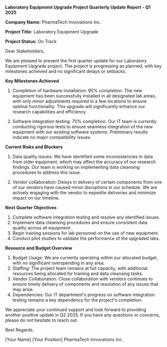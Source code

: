  **Laboratory Equipment Upgrade Project Quarterly Update Report - Q1 2025**

**Company Name:** PharmaTech Innovations Inc.

**Project Title:** Laboratory Equipment Upgrade

**Project Status:** On Track

Dear Stakeholders,

We are pleased to present the first quarter update for our Laboratory Equipment Upgrade project. The project is progressing as planned, with key milestones achieved and no significant delays or setbacks.

**Key Milestones Achieved**

1. Completion of hardware installation: 95% completion. The new equipment has been successfully installed in all designated lab areas, with only minor adjustments required in a few locations to ensure optimal functionality. This upgrade will significantly enhance our research capabilities and efficiency.

2. Software integration testing: 70% completion. Our IT team is currently conducting rigorous tests to ensure seamless integration of the new equipment with our existing software systems. Preliminary results indicate no major compatibility issues.

**Current Risks and Blockers**

1. Data quality issues: We have identified some inconsistencies in data from older equipment, which may affect the accuracy of our research findings. Our team is working on implementing data cleansing procedures to address this issue.

2. Vendor collaboration: Delays in delivery of certain components from one of our vendors have caused minor disruptions in our schedule. We are actively engaging with the vendor to expedite deliveries and minimize impact on our timeline.

**Next Quarter Objectives**

1. Complete software integration testing and resolve any identified issues.
2. Implement data cleansing procedures and ensure consistent data quality across all equipment.
3. Begin training sessions for lab personnel on the use of new equipment.
4. Conduct pilot studies to validate the performance of the upgraded labs.

**Resource and Budget Overview**

1. Budget Usage: We are currently operating within our allocated budget, with no significant overspending in any area.
2. Staffing: The project team remains at full capacity, with additional resources being allocated for training and data cleansing tasks.
3. Vendor Collaboration: Close collaboration with vendors continues to ensure timely delivery of components and resolution of any issues that may arise.
4. Dependencies: Our IT department's progress on software integration testing remains a key dependency for the project's completion.

We appreciate your continued support and look forward to providing another positive update in Q2 2025. If you have any questions or concerns, please do not hesitate to reach out.

Best Regards,

[Your Name]
[Your Position]
PharmaTech Innovations Inc.